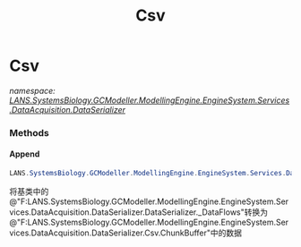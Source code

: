﻿---
title: Csv
---

# Csv
_namespace: [LANS.SystemsBiology.GCModeller.ModellingEngine.EngineSystem.Services.DataAcquisition.DataSerializer](N-LANS.SystemsBiology.GCModeller.ModellingEngine.EngineSystem.Services.DataAcquisition.DataSerializer.html)_



### Methods

#### Append
```csharp
LANS.SystemsBiology.GCModeller.ModellingEngine.EngineSystem.Services.DataAcquisition.DataSerializer.Csv.Append(System.Collections.Generic.IEnumerable{LANS.SystemsBiology.GCModeller.ModellingEngine.EngineSystem.Services.DataAcquisition.DataSerializer.DataFlowF})
```
将基类中的@"F:LANS.SystemsBiology.GCModeller.ModellingEngine.EngineSystem.Services.DataAcquisition.DataSerializer.DataSerializer._DataFlows"转换为@"F:LANS.SystemsBiology.GCModeller.ModellingEngine.EngineSystem.Services.DataAcquisition.DataSerializer.Csv.ChunkBuffer"中的数据





